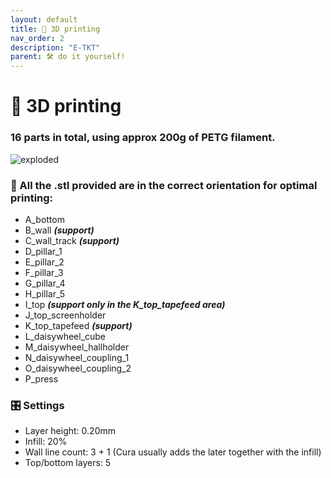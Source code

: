 ```yaml
---
layout: default
title: 🧵 3D printing
nav_order: 2
description: "E-TKT"
parent: 🛠️ do it yourself!
---
```


# 🧵 **3D printing**

### 16 parts in total, using approx 200g of PETG filament.
![exploded](https://user-images.githubusercontent.com/15098003/171068151-33b3fd52-b4f0-49f8-ad5a-521146b65bbb.png)

### 📐 All the .stl provided are in the correct orientation for optimal printing:
- A_bottom
- B_wall ***(support)***
- C_wall_track ***(support)***
- D_pillar_1
- E_pillar_2
- F_pillar_3
- G_pillar_4
- H_pillar_5
- I_top ***(support only in the K_top_tapefeed area)***
- J_top_screenholder
- K_top_tapefeed ***(support)***
- L_daisywheel_cube
- M_daisywheel_hallholder
- N_daisywheel_coupling_1
- O_daisywheel_coupling_2
- P_press
    
### 🎛️ Settings
- Layer height: 0.20mm
- Infill: 20%
- Wall line count: 3 + 1 (Cura usually adds the later together with the infill)
- Top/bottom layers: 5
